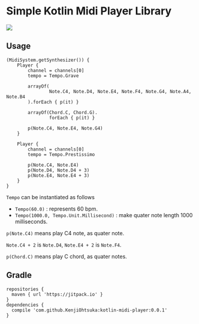 # Simple Kotlin Midi Player Library

[![](https://jitpack.io/v/KenjiOhtsuka/kotlin-midi-player.svg)](https://jitpack.io/#KenjiOhtsuka/kotlin-midi-player)

## Usage

```
(MidiSystem.getSynthesizer()) {
    Player {
        channel = channels[0]
        tempo = Tempo.Grave

        arrayOf(
                Note.C4, Note.D4, Note.E4, Note.F4, Note.G4, Note.A4, Note.B4
        ).forEach { p(it) }

        arrayOf(Chord.C, Chord.G).
                forEach { p(it) }

        p(Note.C4, Note.E4, Note.G4)
    }

    Player {
        channel = channels[0]
        tempo = Tempo.Prestissimo

        p(Note.C4, Note.E4)
        p(Note.D4, Note.D4 + 3)
        p(Note.E4, Note.E4 + 3)
    }
}
```

`Tempo` can be instantiated as follows

* `Tempo(60.0)` : represents 60 bpm.
* `Tempo(1000.0, Tempo.Unit.Millisecond)` : make quater note length 1000 milliseconds.


`p(Note.C4)` means play C4 note, as quater note.

`Note.C4 + 2` is `Note.D4`,
`Note.E4 + 2` is `Note.F4`.

`p(Chord.C)` means play C chord, as quater notes.

## Gradle

```
repositories {
  maven { url 'https://jitpack.io' }
}
dependencies {
  compile 'com.github.KenjiOhtsuka:kotlin-midi-player:0.0.1'
}
```
